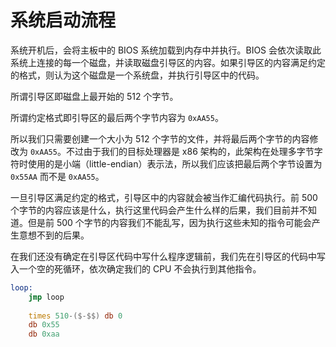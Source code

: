# 系统启动流程

系统开机后，会将主板中的 BIOS 系统加载到内存中并执行。BIOS 会依次读取此系统上连接的每一个磁盘，并读取磁盘引导区的内容。如果引导区的内容满足约定的格式，则认为这个磁盘是一个系统盘，并执行引导区中的代码。

所谓引导区即磁盘上最开始的 512 个字节。

所谓约定格式即引导区的最后两个字节内容为 `0xAA55`。

所以我们只需要创建一个大小为 512 个字节的文件，并将最后两个字节的内容修改为 `0xAA55`。不过由于我们的目标处理器是 x86 架构的，此架构在处理多字节字符时使用的是小端（little-endian）表示法，所以我们应该把最后两个字节设置为 `0x55AA` 而不是 `0xAA55`。

一旦引导区满足约定的格式，引导区中的内容就会被当作汇编代码执行。前 500 个字节的内容应该是什么，执行这里代码会产生什么样的后果，我们目前并不知道。但是前 500 个字节的内容我们不能乱写，因为执行这些未知的指令可能会产生意想不到的后果。

在我们还没有确定在引导区代码中写什么程序逻辑前，我们先在引导区的代码中写入一个空的死循环，依次确定我们的 CPU 不会执行到其他指令。

```asm
loop:
    jmp loop
    
    times 510-($-$$) db 0
    db 0x55
    db 0xaa
```

